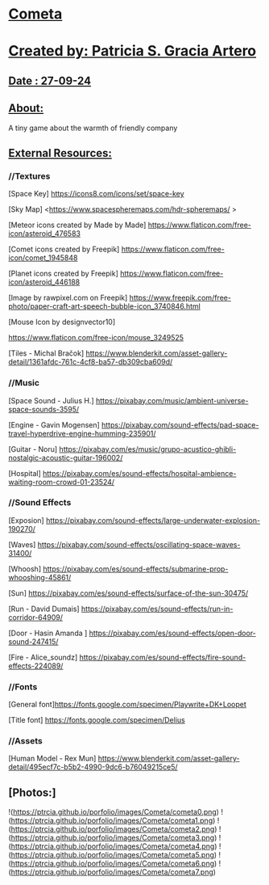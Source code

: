 # [Cometa](https://github.com/ptrcia/cometa)

[Created by: Patricia S. Gracia Artero](https://github.com/ptrcia/the-goose#created-by-patricia-s-gracia-artero)
===============================================================================================================

[Date : 27-09-24](https://github.com/ptrcia/cometa#date--27-09-24)
--------------------------------------------------------------------

[About:](https://github.com/ptrcia/cometa#about)
--------------------------------------------------
 A tiny game about the warmth of friendly company


## [External Resources:](https://github.com/ptrcia/cometa#external-resources)

### //Textures

[Space Key]
<https://icons8.com/icons/set/space-key>

[Sky Map]
<https://www.spacespheremaps.com/hdr-spheremaps/ >

[Meteor icons created by Made by Made]
<https://www.flaticon.com/free-icon/asteroid_476583>

[Comet icons created by Freepik]
<https://www.flaticon.com/free-icon/comet_1945848>

[Planet icons created by Freepik]
<https://www.flaticon.com/free-icon/asteroid_446188>

[Image by rawpixel.com on Freepik]
<https://www.freepik.com/free-photo/paper-craft-art-speech-bubble-icon_3740846.html>

[Mouse Icon by designvector10​]

<https://www.flaticon.com/free-icon/mouse_3249525>

[Tiles - Michal Bračok]
<https://www.blenderkit.com/asset-gallery-detail/1361afdc-761c-4cf8-ba57-db309cba609d/>


### //Music

[Space Sound - Julius H.]
<https://pixabay.com/music/ambient-universe-space-sounds-3595/>

[Engine - Gavin Mogensen] 
<https://pixabay.com/sound-effects/pad-space-travel-hyperdrive-engine-humming-235901/>

[Guitar - Noru]
<https://pixabay.com/es/music/grupo-acustico-ghibli-nostalgic-acoustic-guitar-196002/>

[Hospital]
<https://pixabay.com/es/sound-effects/hospital-ambience-waiting-room-crowd-01-23524/>


### //Sound Effects
[Exposion]
<https://pixabay.com/sound-effects/large-underwater-explosion-190270/>

[Waves]
<https://pixabay.com/sound-effects/oscillating-space-waves-31400/>

[Whoosh]
<https://pixabay.com/es/sound-effects/submarine-prop-whooshing-45861/>

[Sun]
<https://pixabay.com/es/sound-effects/surface-of-the-sun-30475/>


[Run - David Dumais]
<https://pixabay.com/es/sound-effects/run-in-corridor-64909/>

[Door - Hasin Amanda ]
<https://pixabay.com/es/sound-effects/open-door-sound-247415/>

[Fire - Alice_soundz]
<https://pixabay.com/es/sound-effects/fire-sound-effects-224089/>


### //Fonts

[General font]<https://fonts.google.com/specimen/Playwrite+DK+Loopet>

[Title font] <https://fonts.google.com/specimen/Delius>


### //Assets

[Human Model - Rex Mun]
<https://www.blenderkit.com/asset-gallery-detail/495ecf7c-b5b2-4990-9dc6-b76049215ce5/>



## [Photos:]

!(https://ptrcia.github.io/porfolio/images/Cometa/cometa0.png)
!(https://ptrcia.github.io/porfolio/images/Cometa/cometa1.png)
!(https://ptrcia.github.io/porfolio/images/Cometa/cometa2.png)
!(https://ptrcia.github.io/porfolio/images/Cometa/cometa3.png)
!(https://ptrcia.github.io/porfolio/images/Cometa/cometa4.png)
!(https://ptrcia.github.io/porfolio/images/Cometa/cometa5.png)
!(https://ptrcia.github.io/porfolio/images/Cometa/cometa6.png)
!(https://ptrcia.github.io/porfolio/images/Cometa/cometa7.png)

